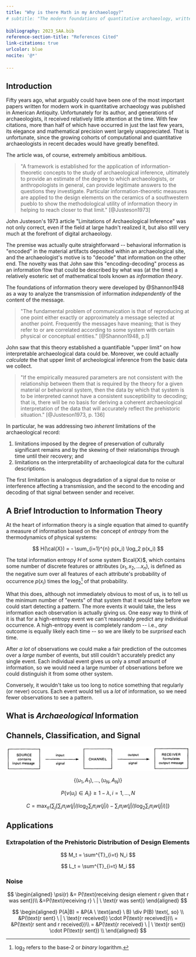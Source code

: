 ```yaml
---
title: "Why is there Math in my Archaeology?"
# subtitle: "The modern foundations of quantitative archaeology, written decades too soon"

bibliography: 2023_SAA.bib
reference-section-title: "References Cited"
link-citations: true
urlcolor: blue
nocite: '@*'

---
```


## Introduction

Fifty years ago, what arguably could have been one of the most important papers written for modern work in quantitative archaeology was published in American Antiquity. Unfortunately for its author, and generations of archaeologists, it received relatively little attention at the time. With few citations, more than half of which have occurred in just the last few years, its elegance and mathematical precision went largely unappreciated. That is unfortunate, since the growing cohorts of computational and quantitative archaeologists in recent decades would have greatly benefited.

The article was, of course, extremely ambitious  ambitious.

> "A framework is established for the application of information-theoretic concepts to the study of archaeological inference, ultimately to provide an estimate of the degree to which archaeologists, or anthropologists in general, can provide legitimate answers to the questions they investigate. Particular information-theoretic measures are applied to the design elements on the ceramics of a southwestern pueblo to show the methodological utility of information theory in helping to reach closer to that limit." [@Justeson1973]

John Justeson's 1973 article "Limitations of Archaeological Inference" was not only correct, even if the field at large hadn't realized it, but also still very much at the forefront of digital archaeology.

<!-- ![Abstract of @Justeson1973 "The Limitations of Archaeological Inference"](Justeson_1973_abstract.png) -->

The premise was actually quite straightforward -- behavioral information is "encoded" in the material artifacts deposited within an archaeological site, and the archaeologist's motive is to "decode" that information on the other end. The novelty was that John saw this "encoding-decoding" process as an information flow that could be described by what was (at the time) a relatively esoteric set of mathematical tools known as *information theory*.

The foundations of information theory were developed by @Shannon1948 as a way to analyze the transmission of information *independently* of the content of the message.

> "The fundamental problem of communication is that of reproducing at one point either exactly or approximately a message selected at another point. Frequently the messages have meaning; that is they refer to or are correlated according to some system with certain physical or conceptual entities." [@Shannon1948, p.1]

John saw that this theory established a quantifiable "upper limit" on how interpretable archaeological data could be. Moreover, we could actually *calculate* the that upper limit of archeological inference from the basic data we collect.

> "If the empirically measured parameters are not consistent with the relationship between them that is required by the theory for a given material or behavioral system, then the data by which that system is to be interpreted cannot have a consistent susceptibility to decoding; that is, there will be no basis for deriving a coherent archaeological interpretation of the data that will accurately reflect the prehistoric situation." [@Justeson1973, p. 136]

In particular, he was addressing two *inherent* limitations of the archaeological record:

1. limitations imposed by the degree of preservation of culturally significant remains and by the skewing of their relationships through time until their recovery; and
2. limitations on the interpretability of archaeological data for the cultural descriptions.

The first limitation is analogous degradation of a signal due to noise or interference affecting a transmission, and the second to the encoding and decoding of that signal between sender and receiver.

## A Brief Introduction to Information Theory

At the heart of information theory is a single equation  that aimed to quantify a measure of information based on the concept of *entropy* from the thermodynamics of physical systems:

$$
H(\cal{X}) = - \sum_{i=1}^{n} p(x_i) \log_2 p(x_i)
$$

The total information entropy $H$ of some system $\cal{X}$, which contains some number of discrete features or attributes ($x_{1}, x_{2}, \ldots x_{n}$), is defined as the negative sum over all features of each attribute's probability of occurrence $p(x_i)$ times the $\log_2$[^fn01] of that probability.

[^fn01]: $\log_2$ refers to the base-2 or *binary* logarithm.

What this does, although not immediately obvious to most of us, is to tell us the minimum number of "events" of that system that it would take before we could start detecting a pattern. The more events it would take, the less information each observation is actually giving us. One easy way to think of it is that for a high-entropy event we can't reasonably predict any individual occurrence. A high-entropy event is completely random -- i.e., *any* outcome is equally likely each time -- so we are likely to be *surprised* each time.

After *a lot* of observations we could make a fair prediction of the outcomes over a *large* number of events, but still couldn't accurately predict any single event. Each individual event gives us only a *small* amount of information, so we would need a large number of observations before we could distinguish it from some other system.

Conversely, it wouldn't take us too long to notice something that regularly (or never) occurs. Each event would tell us a *lot* of information, so we need fewer observations to see a pattern.

## What is *Archaeological* Information

## Channels, Classification, and Signal

![Schematic representation of information transmission [Fig. 1 @Justeson1973, p. 133].](Justeson_1973_figure_1.png)

$$
\biggl \lbrace (u_1, A_1), \ldots, (u_N, A_N) \biggr \rbrace
$$

$$
P \big \lbrace v(u_i) \in A_i \big \rbrace \geqslant 1 - \lambda, i=1, \ldots,N
$$

$$
C = \max_{\pi} \left\lbrace \sum_j \left\lbrack\sum_i \pi_i w(j|i) \log_2 \sum_i \pi_i w(j|i) - \sum_i \pi_i w(j|i) \log_2 \sum_i \pi_i w(j|i)\right\rbrack \right\rbrace
$$

## Applications

### Extrapolation of the Prehistoric Distribution of Design Elements

$$
M_t = \sum^{T}_{i=t} N_i
$$

$$
L_t = \sum^{T}_{i=t} M_i
$$

### Noise

<!-- calculate noise factor for each design element -->

$$
\begin{aligned}
    \psi(r) &= P(\text{receiving design element r given that r was sent})\\
    &=P(\text{receiving r} \ | \ \text{r was sent})
\end{aligned}
$$

$$
\begin{aligned}
P(A|B) = &P(A \ \text{and} \ B) \div P(B) \text{, so} \\ 
&P(\text{r sent} \ | \ \text{r received}) \cdot P(\text{r received})\\
= &P(\text{r sent and r received})\\
= &P(\text{r received} \ | \ \text{r sent}) \cdot P(\text{r sent}) \\
\end{aligned}
$$

